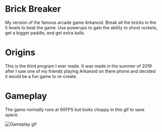# Brick Breaker

My version of the famous arcade game Arkanoid. Break all the bricks in the 5 levels to beat the game.  Use powerups to gain the ability to shoot rockets, get a bigger paddle, and get extra balls.

# Origins

This is the third program I ever made. It was made in the summer of 2019 after I saw one of my friends playing Arkanoid on there phone and decided it would be a fun game to re-create.

# Gameplay

The game normally runs at 60FPS but looks choppy in this gif to save space.

![Gameplay gif](https://github.com/Adamose/Brick-Breaker/blob/main/BrickBreaker.gif)
